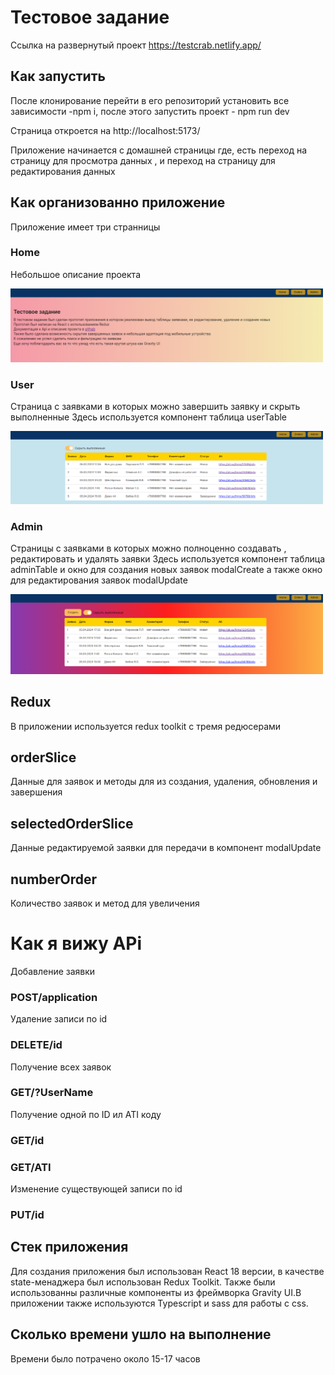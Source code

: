 # Тестовое задание 

Ссылка на  развернутый проект https://testcrab.netlify.app/

## Как запустить

После клонирование перейти  в его репозиторий установить все зависимости -npm i, после этого запустить проект - npm run dev

Страница откроется на  http://localhost:5173/

Приложение начинается с домашней страницы где, есть переход на страницу для просмотра данных , и переход на страницу для редактирования данных


## Как организованно приложение
Приложение имеет три странницы
### Home 
Небольшое описание проекта


<img src="./src/assets/Home.png"  width="500">  


### User
Страница с заявками в которых можно завершить заявку и скрыть выполненные 
Здесь используется компонент таблица userTable 


<img src="./src/assets/User.png"  width="500">  


### Admin
Страницы с заявками в которых можно полноценно создавать , редактировать и удалять заявки
Здесь используется компонент таблица adminTable и окно для создания новых заявок modalCreate а также окно для редактирования заявок modalUpdate 


<img src="./src/assets/Admin.png"  width="500">  


## Redux
В приложении используется redux toolkit с тремя редюсерами
## orderSlice 
 Данные  для заявок и методы для из создания, удаления, обновления и завершения
## selectedOrderSlice 
 Данные редактируемой заявки для передачи в компонент modalUpdate
## numberOrder
 Количество заявок и метод для увеличения

# Как я вижу APi

Добавление заявки
### POST/application

Удаление записи по id
### DELETE/id

Получение всех заявок 
### GET/?UserName

Получение одной по ID ил ATI коду
### GET/id
### GET/ATI

Изменение существующей записи по id
### PUT/id






## Стек приложения 

Для создания приложения был использован React 18 версии, в качестве state-менаджера был использован Redux Toolkit. Также были использованны различные компоненты из фреймворка Gravity UI.В приложении также используются Typescript и sass для работы с css.



## Сколько времени ушло на выполнение

Времени было потрачено около 15-17 часов
